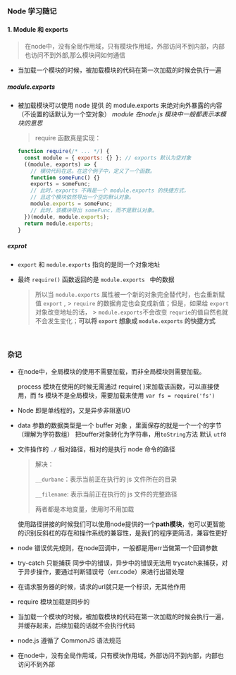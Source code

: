 ### Node 学习随记

#### 1. Module 和 exports

> 在node中，没有全局作用域，只有模块作用域，外部访问不到内部，内部也访问不到外部,那么模块间如何通信

- 当加载一个模块的时候，被加载模块的代码在第一次加载的时候会执行一遍

##### module.exports

- 被加载模块可以使用 node 提供 的 module.exports  来绝对向外暴露的内容（不设置的话默认为一个空对象）   *module 在node.js 模块中一般都表示本模块的意思*

  > require 函数真是实现：

  ```javascript
  function require(/* ... */) {
    const module = { exports: {} }; // exports 默认为空对象
    ((module, exports) => {
      // 模块代码在这。在这个例子中，定义了一个函数。
      function someFunc() {}
      exports = someFunc;
      // 此时，exports 不再是一个 module.exports 的快捷方式，
      // 且这个模块依然导出一个空的默认对象。
      module.exports = someFunc;
      // 此时，该模块导出 someFunc，而不是默认对象。
    })(module, module.exports);
    return module.exports;
  }
  ```

##### exprot

- `export` 和 `module.exports` 指向的是同一个对象地址

- 最终 `require()` 函数返回的是 `module.exports `  中的数据

  > 所以当 `module.exports` 属性被一个新的对象完全替代时，也会重新赋值 `export` , 	> `require` 的数据肯定也会变成新值；但是，如果给 `export` 对象改变地址的话，	   > `module.exports`不会改变 `requrie`的值自然也就不会发生变化；**可以将 `export` 想象成 `module.exports` 的快捷方式**

  ​











### 杂记

- 在node中，全局模块的使用不需要加载，而非全局模块则需要加载。

  process 模块在使用的时候无需通过 require( )来加载该函数，可以直接使用，而 fs 模块不是全局模块，需要加载来使用  `var fs = require('fs')`  

- Node 即是单线程的，又是异步非阻塞I/O

- data 参数的数据类型是一个 buffer 对象 ，里面保存的就是一个一个的字节（理解为字符数组）
  把buffer对象转化为字符串，用`toString`方法 默认 `utf8`

- 文件操作的 `./` 相对路径，相对的是执行 node 命令的路径

  > 解决：
  >
  > `__durbane`：表示当前正在执行的 js 文件所在的目录
  >
  > `__filename`: 表示当前正在执行的 js 文件的完整路径 
  >
  > 两者都是本地变量，使用时不用加载

  使用路径拼接的时候我们可以使用node提供的一个**path模块**，他可以更智能的识别反斜杠的存在和操作系统的兼容性，是我们的程序更简洁，兼容性更好

- node 错误优先规则，在node回调中，一般都是用err当做第一个回调参数

- try-catch 只能捕获 同步中的错误，异步中的错误无法用 trycatch来捕获，对于异步操作，要通过判断错误号（err.code）来进行出错处理

- 在请求服务器的时候，请求的url就只是一个标识，无其他作用

- require 模块加载是同步的

- 当加载一个模块的时候，被加载模块的代码在第一次加载的时候会执行一遍，并缓存起来，后续加载的话就不会执行代码

- node.js 遵循了 CommonJS 语法规范

- 在node中，没有全局作用域，只有模块作用域，外部访问不到内部，内部也访问不到外部